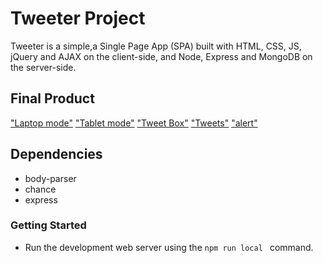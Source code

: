 # Tweeter Project

Tweeter is a simple,a Single Page App (SPA) built with HTML, CSS, JS, jQuery and AJAX on the client-side, and Node, Express and MongoDB on the server-side.

## Final Product

["Laptop mode"](https://github.com/kogantimounika/tweeter/blob/master/docs/laptop-mode.png)
["Tablet mode"](https://github.com/kogantimounika/tweeter/blob/master/docs/tablet-mode.png)
["Tweet Box"](https://github.com/kogantimounika/tweeter/blob/master/docs/tweet-box.png)
["Tweets"](https://github.com/kogantimounika/tweeter/blob/master/docs/tweets.png)
["alert"](https://github.com/kogantimounika/tweeter/blob/master/docs/alert.png)


## Dependencies

- body-parser
- chance
- express

### Getting Started

- Run the development web server using the `npm run local ` command.
